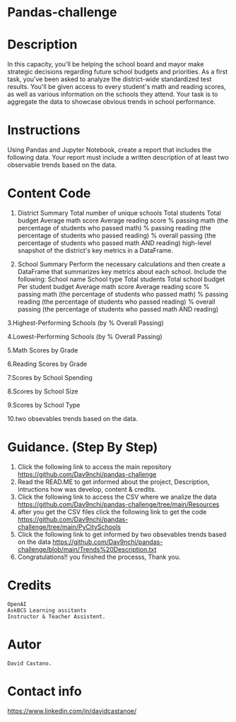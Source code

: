 # Pandas-challenge

# Description
In this capacity, you'll be helping the school board and mayor make strategic decisions regarding future school budgets and priorities.
As a first task, you've been asked to analyze the district-wide standardized test results. You'll be given access to every student's math and reading scores, as well as various information on the schools they attend. Your task is to aggregate the data to showcase obvious trends in school performance.

# Instructions
Using Pandas and Jupyter Notebook, create a report that includes the following data. Your report must include a written description of at least two observable trends based on the data.

# Content Code
1. District Summary
    Total number of unique schools
    Total students
    Total budget
    Average math score
    Average reading score
    % passing math (the percentage of students who passed math)
    % passing reading (the percentage of students who passed reading)
    % overall passing (the percentage of students who passed math AND reading)
    high-level snapshot of the district's key metrics in a DataFrame.

2. School Summary
    Perform the necessary calculations and then create a DataFrame that summarizes key metrics about each school.
    Include the following:
    School name
    School type
    Total students
    Total school budget
    Per student budget
    Average math score
    Average reading score
    % passing math (the percentage of students who passed math)
    % passing reading (the percentage of students who passed reading)
    % overall passing (the percentage of students who passed math AND reading)

3.Highest-Performing Schools (by % Overall Passing) <!--Sort the schools by % Overall Passing in descending order -->  

4.Lowest-Performing Schools (by % Overall Passing)  <!--Sort the schools by % Overall Passing in ascending order -->

5.Math Scores by Grade  <!-- the average math score for students of each grade level (9th, 10th, 11th, 12th) at each school. -->

6.Reading Scores by Grade <!-- the average reading score for students of each grade level (9th, 10th, 11th, 12th) at each school. -->

7.Scores by School Spending <!-- calculate mean scores per spending range. -->

8.Scores by School Size   <!-- school performance based on school size (small, medium, or large). -->

9.Scores by School Type   <!-- school performance based on the "School Type". -->

10.two obsevables trends based on the data.

# Guidance. (Step By Step)
1. Click the following link to access the main repository https://github.com/Dav9nchi/pandas-challenge
2. Read the READ.ME to get informed about the project, Description, intructions how was develop, content & credits.
3. Click the following link to access the CSV where we analize the data https://github.com/Dav9nchi/pandas-challenge/tree/main/Resources
4. after you get the CSV files click the following link to get the code https://github.com/Dav9nchi/pandas-challenge/tree/main/PyCitySchools
5. Click the following link to get informed by two obsevables trends based on the data https://github.com/Dav9nchi/pandas-challenge/blob/main/Trends%20Description.txt
6. Congratulations!! you finished the processs, Thank you.

# Credits
    OpenAI
    AskBCS Learning assitants
    Instructor & Teacher Assistent.

# Autor
    David Castano.

# Contact info
https://www.linkedin.com/in/davidcastanoe/
